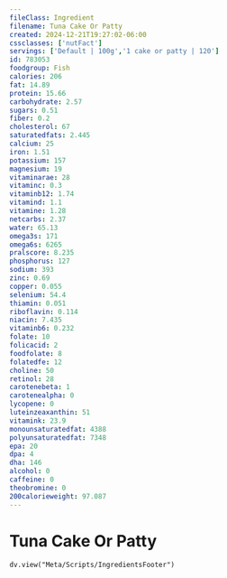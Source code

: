 ```yaml
---
fileClass: Ingredient
filename: Tuna Cake Or Patty
created: 2024-12-21T19:27:02-06:00
cssclasses: ['nutFact']
servings: ['Default | 100g','1 cake or patty | 120']
id: 783053
foodgroup: Fish
calories: 206
fat: 14.89
protein: 15.66
carbohydrate: 2.57
sugars: 0.51
fiber: 0.2
cholesterol: 67
saturatedfats: 2.445
calcium: 25
iron: 1.51
potassium: 157
magnesium: 19
vitaminarae: 28
vitaminc: 0.3
vitaminb12: 1.74
vitamind: 1.1
vitamine: 1.28
netcarbs: 2.37
water: 65.13
omega3s: 171
omega6s: 6265
pralscore: 8.235
phosphorus: 127
sodium: 393
zinc: 0.69
copper: 0.055
selenium: 54.4
thiamin: 0.051
riboflavin: 0.114
niacin: 7.435
vitaminb6: 0.232
folate: 10
folicacid: 2
foodfolate: 8
folatedfe: 12
choline: 50
retinol: 28
carotenebeta: 1
carotenealpha: 0
lycopene: 0
luteinzeaxanthin: 51
vitamink: 23.9
monounsaturatedfat: 4388
polyunsaturatedfat: 7348
epa: 20
dpa: 4
dha: 146
alcohol: 0
caffeine: 0
theobromine: 0
200calorieweight: 97.087
---
```


# Tuna Cake Or Patty

```dataviewjs
dv.view("Meta/Scripts/IngredientsFooter")
```